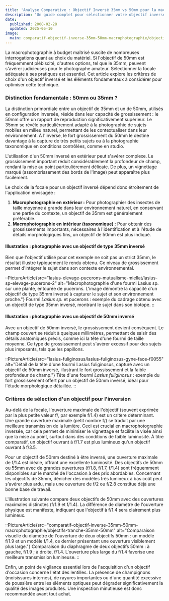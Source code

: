 ```yaml
---
title: 'Analyse Comparative : Objectif Inversé 35mm vs 50mm pour la macrophotographie'
description: 'Un guide complet pour sélectionner votre objectif inversé en macrophotographie : comparaison détaillée des focales 35mm et 50mm, analyse du grossissement, de la profondeur de champ, et conseils pour la photo naturaliste ou taxonomique.'
date:
  published: 2008-02-28
  updated: 2025-05-10
image:
  main: comparatif-objectif-inverse-35mm-50mm-macrophotographie/objectifs-tranche-35mm-50mm
---
```


La macrophotographie à budget maîtrisé suscite de nombreuses interrogations quant au choix du matériel. Si l'objectif de 50mm est fréquemment plébiscité, d'autres options, tel que le 35mm, peuvent s'avérer judicieuses pour le photographe amateur. Sélectionner la focale adéquate à ses pratiques est essentiel. Cet article explore les critères de choix d'un objectif inversé et les éléments fondamentaux à considérer pour optimiser cette technique.

### Distinction fondamentale : 50mm ou 35mm ?

La distinction primordiale entre un objectif de 35mm et un de 50mm, utilisés en configuration inversée, réside dans leur capacité de grossissement : le 50mm offre un rapport de reproduction significativement supérieur. Le 35mm se révèle particulièrement adapté à la photographie de sujets mobiles en milieu naturel, permettant de les contextualiser dans leur environnement. À l'inverse, le fort grossissement du 50mm le destine davantage à la capture de très petits sujets ou à la photographie taxonomique en conditions contrôlées, comme en studio.

L'utilisation d'un 50mm inversé en extérieur peut s'avérer complexe. Le grossissement important réduit considérablement la profondeur de champ, rendant la mise au point particulièrement délicate. De plus, un vignettage marqué (assombrissement des bords de l'image) peut apparaître plus facilement.

Le choix de la focale pour un objectif inversé dépend donc étroitement de l'application envisagée :

1.  **Macrophotographie en extérieur :** Pour photographier des insectes de taille moyenne à grande dans leur environnement naturel, en conservant une partie du contexte, un objectif de 35mm est généralement préférable.
2.  **Macrophotographie en intérieur (taxonomique) :** Pour obtenir des grossissements importants, nécessaires à l'identification et à l'étude de détails morphologiques fins, un objectif de 50mm est plus indiqué.

#### Illustration : photographie avec un objectif de type 35mm inversé

Bien que l'objectif utilisé pour cet exemple ne soit pas un strict 35mm, le résultat illustre typiquement le rendu obtenu. Ce niveau de grossissement permet d'intégrer le sujet dans son contexte environnemental.

::PictureArticle{src="lasius-elevage-pucerons-mutualisme-miellat/lasius-sp-elevage-pucerons-2" alt="Macrophotographie d'une fourmi Lasius sp. sur une plante, entourée de pucerons. L'image démontre la capacité d'un objectif de type 35mm inversé à capturer le sujet et son environnement proche."}
Fourmi _Lasius sp._ et pucerons : exemple du cadrage obtenu avec un objectif de type 35mm inversé, montrant le sujet dans son biotope.
::

#### Illustration : photographie avec un objectif de 50mm inversé

Avec un objectif de 50mm inversé, le grossissement devient conséquent. Le champ couvert se réduit à quelques millimètres, permettant de saisir des détails anatomiques précis, comme ici la tête d'une fourmi de taille moyenne. Ce type de grossissement peut s'avérer excessif pour des sujets plus imposants, tels que les papillons.

::PictureArticle{src="lasius-fuliginosus/lasius-fuliginosus-gyne-face-f0055" alt="Détail de la tête d'une fourmi Lasius fuliginosus, capturé avec un objectif de 50mm inversé, illustrant le fort grossissement et la faible profondeur de champ."}
Tête d'une fourmi _Lasius fuliginosus_ : exemple du fort grossissement offert par un objectif de 50mm inversé, idéal pour l'étude morphologique détaillée.
::

### Critères de sélection d'un objectif pour l'inversion

Au-delà de la focale, l'ouverture maximale de l'objectif (souvent exprimée par la plus petite valeur f/, par exemple f/1.4) est un critère déterminant. Une grande ouverture maximale (petit nombre f/) se traduit par une meilleure transmission de la lumière. Ceci est crucial en macrophotographie inversée, car cela permet de minimiser le vignettage et facilite la visée ainsi que la mise au point, surtout dans des conditions de faible luminosité. À titre comparatif, un objectif ouvrant à f/1.7 est plus lumineux qu'un objectif ouvrant à f/3.5.

Pour un objectif de 50mm destiné à être inversé, une ouverture maximale de f/1.4 est idéale, offrant une excellente luminosité. Des objectifs de 50mm ou 55mm avec de grandes ouvertures (f/1.8, f/1.7, f/1.4) sont fréquemment disponibles sur le marché de l'occasion à des prix abordables. Concernant les objectifs de 35mm, dénicher des modèles très lumineux à bas coût peut s'avérer plus ardu, mais une ouverture de f/2 ou f/2.8 constitue déjà une bonne base de travail.

L'illustration suivante compare deux objectifs de 50mm avec des ouvertures maximales distinctes (f/1.9 et f/1.4). La différence de diamètre de l'ouverture physique est manifeste, indiquant que l'objectif à f/1.4 sera clairement plus lumineux.

::PictureArticle{src="comparatif-objectif-inverse-35mm-50mm-macrophotographie/objectifs-tranche-35mm-50mm" alt="Comparaison visuelle du diamètre de l'ouverture de deux objectifs 50mm : un modèle f/1.9 et un modèle f/1.4, ce dernier présentant une ouverture visiblement plus large."}
Comparaison du diaphragme de deux objectifs 50mm : à gauche, f/1.9 ; à droite, f/1.4. L'ouverture plus large du f/1.4 favorise une meilleure transmission lumineuse.
::

Enfin, un point de vigilance essentiel lors de l'acquisition d'un objectif d'occasion concerne l'état des lentilles. La présence de champignons (moisissures internes), de rayures importantes ou d'une quantité excessive de poussière entre les éléments optiques peut dégrader significativement la qualité des images produites. Une inspection minutieuse est donc recommandée avant tout achat.
